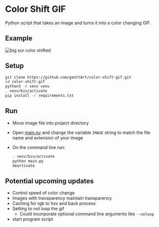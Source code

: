 # Color Shift GIF

Python script that takes an image and turns it into a color changing GIF.

## Example

![big sur color shifted](./assets/big_sur_sm.gif)

## Setup

```bash
git clone https://github.com/ganttArt/color-shift-gif.git
cd color-shift-gif
python3 -m venv venv
. venv/bin/activate
pip install -r requirements.txt
```

## Run

- Move image file into project directory
- Open [main.py](main.py) and change the variable `IMAGE` string to match the file name and extension of your image
- On the command line run:

    ```bash
    . venv/bin/activate
    python main.py
    deactivate
    ```

## Potential upcoming updates

- Control speed of color change
- Images with transparency maintain transparency
- Caching for rgb to hsv and back process
- Setting to not loop the gif
  - Could incorporate optional command line arguments like `--noloop`
- start program script
